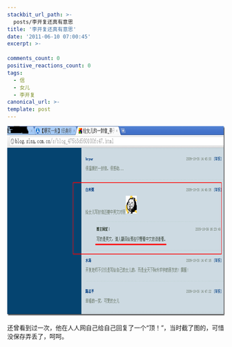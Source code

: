 ```yaml
---
stackbit_url_path: >-
  posts/李开复还真有意思
title: '李开复还真有意思'
date: '2011-06-10 07:00:45'
excerpt: >-
  
comments_count: 0
positive_reactions_count: 0
tags: 
  - 信
  - 女儿
  - 李开复
canonical_url: >-
template: post
---
```

<p><a href="https://raw.githubusercontent.com/Jeff-Tian/blogengine.net/master/Source/BlogEngine/BlogEngine.NET/App_Data/files/image_2.png"><img style="border-bottom: 0px; border-left: 0px; display: inline; border-top: 0px; border-right: 0px" title="image" border="0" alt="image" src="https://raw.githubusercontent.com/Jeff-Tian/blogengine.net/master/Source/BlogEngine/BlogEngine.NET/App_Data/files/image_thumb_2.png" width="814" height="439" /></a></p>  <p>还曾看到过一次，他在人人网自己给自己回复了一个“顶！”，当时截了图的，可惜没保存弄丢了，呵呵。</p>